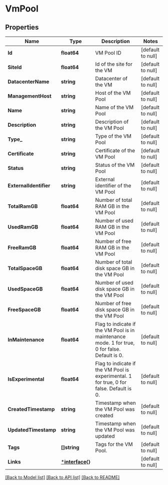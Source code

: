 # VmPool

## Properties
Name | Type | Description | Notes
------------ | ------------- | ------------- | -------------
**Id** | **float64** | VM Pool ID | [default to null]
**SiteId** | **float64** | Id of the site for the VM | [default to null]
**DatacenterName** | **string** | Datacenter of the VM | [default to null]
**ManagementHost** | **string** | Host of the VM Pool | [default to null]
**Name** | **string** | Name of the VM Pool | [default to null]
**Description** | **string** | Description of the VM Pool | [default to null]
**Type_** | **string** | Type of the VM Pool | [default to null]
**Certificate** | **string** | Certificate of the VM Pool | [default to null]
**Status** | **string** | Status of the VM Pool | [default to null]
**ExternalIdentifier** | **string** | External identifier of the VM Pool | [default to null]
**TotalRamGB** | **float64** | Number of total RAM GB in the VM Pool | [default to null]
**UsedRamGB** | **float64** | Number of used RAM GB in the VM Pool | [default to null]
**FreeRamGB** | **float64** | Number of free RAM GB in the VM Pool | [default to null]
**TotalSpaceGB** | **float64** | Number of total disk space GB in the VM Pool | [default to null]
**UsedSpaceGB** | **float64** | Number of used disk space GB in the VM Pool | [default to null]
**FreeSpaceGB** | **float64** | Number of free disk space GB in the VM Pool | [default to null]
**InMaintenance** | **float64** | Flag to indicate if the VM Pool is in maintenance mode. 1 for true, 0 for false. Default is 0. | [default to null]
**IsExperimental** | **float64** | Flag to indicate if the VM Pool is experimental. 1 for true, 0 for false. Default is 0. | [default to null]
**CreatedTimestamp** | **string** | Timestamp when the VM Pool was created | [default to null]
**UpdatedTimestamp** | **string** | Timestamp when the VM Pool was updated | [default to null]
**Tags** | **[]string** | Tags for the VM Pool. | [default to null]
**Links** | [***interface{}**](interface{}.md) |  | [default to null]

[[Back to Model list]](../README.md#documentation-for-models) [[Back to API list]](../README.md#documentation-for-api-endpoints) [[Back to README]](../README.md)

